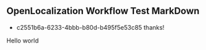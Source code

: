 ## OpenLocalization Workflow Test MarkDown
* c2551b6a-6233-4bbb-b80d-b495f5e53c85 
thanks!

Hello world